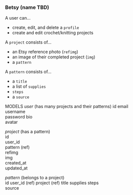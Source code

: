 ### Betsy (name TBD)

A user can...
- create, edit, and delete a `profile`
- create and edit crochet/knitting projects

A `project` consists of...
- an Etsy reference photo (`refimg`)
- an image of their completed project (`img`)
- a `pattern`

A `pattern` consists of...
- a `title`
- a list of `supplies`
- `steps`
- a `source`



MODELS
_user_ (has many projects and their patterns)
id
email   
username  
password
bio  
avatar  

_project_ (has a pattern)  
id  
user_id  
pattern (ref)  
refimg  
img   
created_at  
updated_at   

_pattern_ (belongs to a project)  
id
user_id (ref)
project (ref)
title
supplies
steps  
source  
